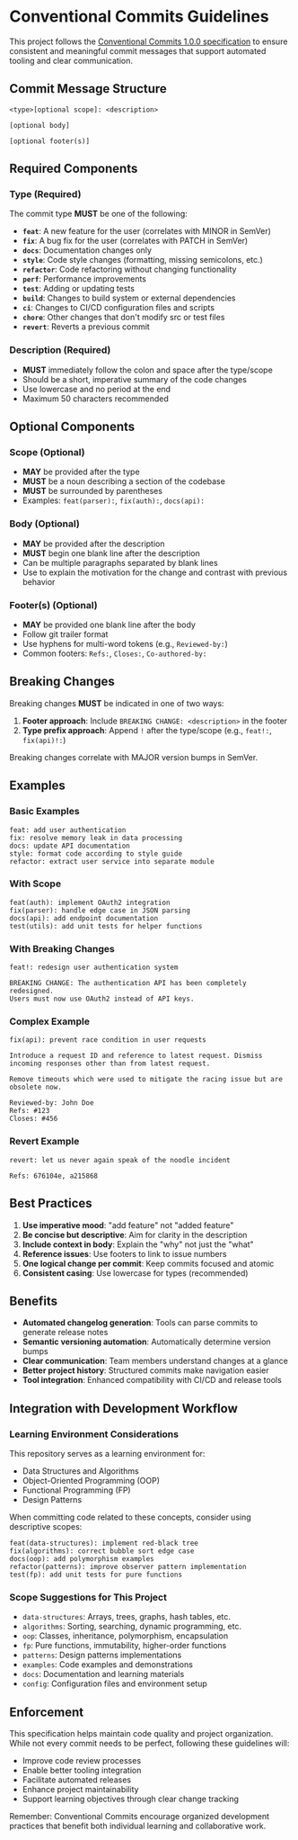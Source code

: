 # Conventional Commits Guidelines

This project follows the [Conventional Commits 1.0.0 specification](https://www.conventionalcommits.org/) to ensure consistent and meaningful commit messages that support automated tooling and clear communication.

## Commit Message Structure

```
<type>[optional scope]: <description>

[optional body]

[optional footer(s)]
```

## Required Components

### Type (Required)

The commit type **MUST** be one of the following:

-  **`feat`**: A new feature for the user (correlates with MINOR in SemVer)
-  **`fix`**: A bug fix for the user (correlates with PATCH in SemVer)
-  **`docs`**: Documentation changes only
-  **`style`**: Code style changes (formatting, missing semicolons, etc.)
-  **`refactor`**: Code refactoring without changing functionality
-  **`perf`**: Performance improvements
-  **`test`**: Adding or updating tests
-  **`build`**: Changes to build system or external dependencies
-  **`ci`**: Changes to CI/CD configuration files and scripts
-  **`chore`**: Other changes that don't modify src or test files
-  **`revert`**: Reverts a previous commit

### Description (Required)

-  **MUST** immediately follow the colon and space after the type/scope
-  Should be a short, imperative summary of the code changes
-  Use lowercase and no period at the end
-  Maximum 50 characters recommended

## Optional Components

### Scope (Optional)

-  **MAY** be provided after the type
-  **MUST** be a noun describing a section of the codebase
-  **MUST** be surrounded by parentheses
-  Examples: `feat(parser):`, `fix(auth):`, `docs(api):`

### Body (Optional)

-  **MAY** be provided after the description
-  **MUST** begin one blank line after the description
-  Can be multiple paragraphs separated by blank lines
-  Use to explain the motivation for the change and contrast with previous behavior

### Footer(s) (Optional)

-  **MAY** be provided one blank line after the body
-  Follow git trailer format
-  Use hyphens for multi-word tokens (e.g., `Reviewed-by:`)
-  Common footers: `Refs:`, `Closes:`, `Co-authored-by:`

## Breaking Changes

Breaking changes **MUST** be indicated in one of two ways:

1. **Footer approach**: Include `BREAKING CHANGE: <description>` in the footer
2. **Type prefix approach**: Append `!` after the type/scope (e.g., `feat!:`, `fix(api)!:`)

Breaking changes correlate with MAJOR version bumps in SemVer.

## Examples

### Basic Examples

```
feat: add user authentication
fix: resolve memory leak in data processing
docs: update API documentation
style: format code according to style guide
refactor: extract user service into separate module
```

### With Scope

```
feat(auth): implement OAuth2 integration
fix(parser): handle edge case in JSON parsing
docs(api): add endpoint documentation
test(utils): add unit tests for helper functions
```

### With Breaking Changes

```
feat!: redesign user authentication system

BREAKING CHANGE: The authentication API has been completely redesigned.
Users must now use OAuth2 instead of API keys.
```

### Complex Example

```
fix(api): prevent race condition in user requests

Introduce a request ID and reference to latest request. Dismiss
incoming responses other than from latest request.

Remove timeouts which were used to mitigate the racing issue but are
obsolete now.

Reviewed-by: John Doe
Refs: #123
Closes: #456
```

### Revert Example

```
revert: let us never again speak of the noodle incident

Refs: 676104e, a215868
```

## Best Practices

1. **Use imperative mood**: "add feature" not "added feature"
2. **Be concise but descriptive**: Aim for clarity in the description
3. **Include context in body**: Explain the "why" not just the "what"
4. **Reference issues**: Use footers to link to issue numbers
5. **One logical change per commit**: Keep commits focused and atomic
6. **Consistent casing**: Use lowercase for types (recommended)

## Benefits

-  **Automated changelog generation**: Tools can parse commits to generate release notes
-  **Semantic versioning automation**: Automatically determine version bumps
-  **Clear communication**: Team members understand changes at a glance
-  **Better project history**: Structured commits make navigation easier
-  **Tool integration**: Enhanced compatibility with CI/CD and release tools

## Integration with Development Workflow

### Learning Environment Considerations

This repository serves as a learning environment for:

-  Data Structures and Algorithms
-  Object-Oriented Programming (OOP)
-  Functional Programming (FP)
-  Design Patterns

When committing code related to these concepts, consider using descriptive scopes:

```
feat(data-structures): implement red-black tree
fix(algorithms): correct bubble sort edge case
docs(oop): add polymorphism examples
refactor(patterns): improve observer pattern implementation
test(fp): add unit tests for pure functions
```

### Scope Suggestions for This Project

-  `data-structures`: Arrays, trees, graphs, hash tables, etc.
-  `algorithms`: Sorting, searching, dynamic programming, etc.
-  `oop`: Classes, inheritance, polymorphism, encapsulation
-  `fp`: Pure functions, immutability, higher-order functions
-  `patterns`: Design patterns implementations
-  `examples`: Code examples and demonstrations
-  `docs`: Documentation and learning materials
-  `config`: Configuration files and environment setup

## Enforcement

This specification helps maintain code quality and project organization. While not every commit needs to be perfect, following these guidelines will:

-  Improve code review processes
-  Enable better tooling integration
-  Facilitate automated releases
-  Enhance project maintainability
-  Support learning objectives through clear change tracking

Remember: Conventional Commits encourage organized development practices that benefit both individual learning and collaborative work.
